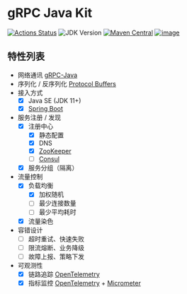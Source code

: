 # gRPC Java Kit

[![Actions Status](https://github.com/fantasticmao/grpc-java-kit/workflows/ci/badge.svg)](https://github.com/fantasticmao/grpc-java-kit/actions)
![JDK Version](https://img.shields.io/badge/JDK-11%2B-blue)
[![Maven Central](https://img.shields.io/maven-central/v/cn.fantasticmao.grpc-kit/grpc-kit-all.svg?label=Maven%20Central)](https://search.maven.org/search?q=g:%22cn.fantasticmao.grpc-kit%22)
[![image](https://img.shields.io/badge/license-MIT-green.svg)](https://github.com/fantasticmao/grpc-java-kit/blob/main/LICENSE)

## 特性列表

- 网络通讯 [gRPC-Java](https://github.com/grpc/grpc-java)
- 序列化 / 反序列化 [Protocol Buffers](https://developers.google.com/protocol-buffers/docs/overview)
- 接入方式
  - [x] Java SE (JDK 11+)
  - [x] [Spring Boot](https://spring.io/projects/spring-boot)
- 服务注册 / 发现
  - [x] 注册中心
    - [x] 静态配置
    - [x] DNS
    - [x] [ZooKeeper](https://zookeeper.apache.org)
    - [ ] [Consul](https://www.consul.io)
  - [x] 服务分组（隔离）
- 流量控制
  - [x] 负载均衡
    - [x] 加权随机
    - [ ] 最少连接数量
    - [ ] 最少平均耗时
  - [x] 流量染色
- 容错设计
  - [ ] 超时重试、快速失败
  - [ ] 限流熔断、业务降级
  - [ ] 故障上报、策略下发
- 可观测性
  - [x] 链路追踪 [OpenTelemetry](https://opentelemetry.io)
  - [x] 指标监控 [OpenTelemetry](https://opentelemetry.io) + [Micrometer](https://micrometer.io)
